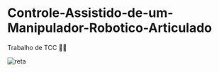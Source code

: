 # Controle-Assistido-de-um-Manipulador-Robotico-Articulado
 Trabalho de TCC
 :man_technologist:
 
 ![reta](https://github.com/henriquelongatti/Controle-Assistido-de-um-Manipulador-Robotico-Articulado/tree/main/gifs/reta.gif)
